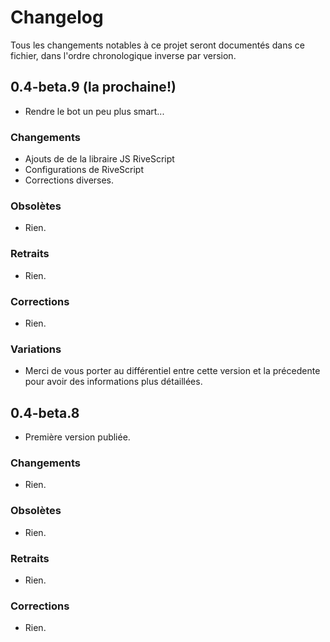 # Changelog

Tous les changements notables à ce projet seront documentés dans ce fichier, dans l'ordre chronologique inverse par version.

## 0.4-beta.9  (la prochaine!)

- Rendre le bot un peu plus smart...

### Changements

- Ajouts de de la libraire JS RiveScript 
- Configurations de RiveScript
- Corrections diverses.

### Obsolètes

- Rien.

### Retraits

- Rien.

### Corrections

- Rien.
### Variations

- Merci de vous porter au différentiel entre cette version et la précedente pour avoir des informations plus détaillées.



## 0.4-beta.8  

- Première version publiée.

### Changements

- Rien.

### Obsolètes

- Rien.

### Retraits

- Rien.

### Corrections

- Rien.
